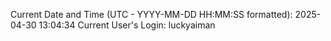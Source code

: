 Current Date and Time (UTC - YYYY-MM-DD HH:MM:SS formatted): 2025-04-30 13:04:34
Current User's Login: luckyaiman
